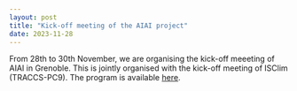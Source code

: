 ```yaml
---
layout: post
title: "Kick-off meeting of the AIAI project"
date: 2023-11-28
---
```


From 28th to 30th November, we are organising the kick-off meeeting of AIAI in Grenoble. This is jointly organised with the kick-off meeting of ISClim (TRACCS-PC9). The program is available [here](https://cloud.univ-grenoble-alpes.fr/s/gdZk64BbE9bRkJp).

 
